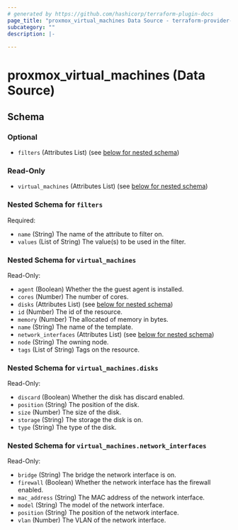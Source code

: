 ```yaml
---
# generated by https://github.com/hashicorp/terraform-plugin-docs
page_title: "proxmox_virtual_machines Data Source - terraform-provider-proxmox"
subcategory: ""
description: |-
  
---
```


# proxmox_virtual_machines (Data Source)





<!-- schema generated by tfplugindocs -->
## Schema

### Optional

- `filters` (Attributes List) (see [below for nested schema](#nestedatt--filters))

### Read-Only

- `virtual_machines` (Attributes List) (see [below for nested schema](#nestedatt--virtual_machines))

<a id="nestedatt--filters"></a>
### Nested Schema for `filters`

Required:

- `name` (String) The name of the attribute to filter on.
- `values` (List of String) The value(s) to be used in the filter.


<a id="nestedatt--virtual_machines"></a>
### Nested Schema for `virtual_machines`

Read-Only:

- `agent` (Boolean) Whether the the guest agent is installed.
- `cores` (Number) The number of cores.
- `disks` (Attributes List) (see [below for nested schema](#nestedatt--virtual_machines--disks))
- `id` (Number) The id of the resource.
- `memory` (Number) The allocated of memory in bytes.
- `name` (String) The name of the template.
- `network_interfaces` (Attributes List) (see [below for nested schema](#nestedatt--virtual_machines--network_interfaces))
- `node` (String) The owning node.
- `tags` (List of String) Tags on the resource.

<a id="nestedatt--virtual_machines--disks"></a>
### Nested Schema for `virtual_machines.disks`

Read-Only:

- `discard` (Boolean) Whether the disk has discard enabled.
- `position` (String) The position of the disk.
- `size` (Number) The size of the disk.
- `storage` (String) The storage the disk is on.
- `type` (String) The type of the disk.


<a id="nestedatt--virtual_machines--network_interfaces"></a>
### Nested Schema for `virtual_machines.network_interfaces`

Read-Only:

- `bridge` (String) The bridge the network interface is on.
- `firewall` (Boolean) Whether the network interface has the firewall enabled.
- `mac_address` (String) The MAC address of the network interface.
- `model` (String) The model of the network interface.
- `position` (String) The position of the network interface.
- `vlan` (Number) The VLAN of the network interface.


